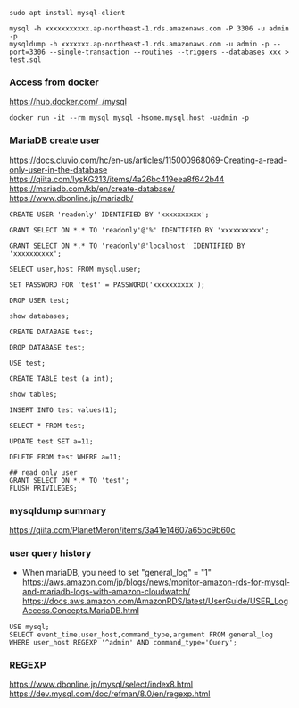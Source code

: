 ~~~
sudo apt install mysql-client
~~~

~~~
mysql -h xxxxxxxxxxx.ap-northeast-1.rds.amazonaws.com -P 3306 -u admin -p
mysqldump -h xxxxxxx.ap-northeast-1.rds.amazonaws.com -u admin -p --port=3306 --single-transaction --routines --triggers --databases xxx > test.sql
~~~

### Access from docker
https://hub.docker.com/_/mysql

~~~
docker run -it --rm mysql mysql -hsome.mysql.host -uadmin -p
~~~

### MariaDB create user
https://docs.cluvio.com/hc/en-us/articles/115000968069-Creating-a-read-only-user-in-the-database<br>
https://qiita.com/IysKG213/items/4a26bc419eea8f642b44<br>
https://mariadb.com/kb/en/create-database/<br>
https://www.dbonline.jp/mariadb/<br>

~~~
CREATE USER 'readonly' IDENTIFIED BY 'xxxxxxxxxx';

GRANT SELECT ON *.* TO 'readonly'@'%' IDENTIFIED BY 'xxxxxxxxxx';

GRANT SELECT ON *.* TO 'readonly'@'localhost' IDENTIFIED BY 'xxxxxxxxxx';

SELECT user,host FROM mysql.user;

SET PASSWORD FOR 'test' = PASSWORD('xxxxxxxxxx');

DROP USER test;

show databases;

CREATE DATABASE test;

DROP DATABASE test;

USE test;

CREATE TABLE test (a int);

show tables;

INSERT INTO test values(1);

SELECT * FROM test;

UPDATE test SET a=11;

DELETE FROM test WHERE a=11;

## read only user
GRANT SELECT ON *.* TO 'test';
FLUSH PRIVILEGES;
~~~

### mysqldump summary
https://qiita.com/PlanetMeron/items/3a41e14607a65bc9b60c

### user query history
 - When mariaDB, you need to set "general_log" = "1"<br>
https://aws.amazon.com/jp/blogs/news/monitor-amazon-rds-for-mysql-and-mariadb-logs-with-amazon-cloudwatch/<br>
https://docs.aws.amazon.com/AmazonRDS/latest/UserGuide/USER_LogAccess.Concepts.MariaDB.html

~~~
USE mysql;
SELECT event_time,user_host,command_type,argument FROM general_log WHERE user_host REGEXP '^admin' AND command_type='Query';
~~~

### REGEXP
https://www.dbonline.jp/mysql/select/index8.html<br>
https://dev.mysql.com/doc/refman/8.0/en/regexp.html<br>
